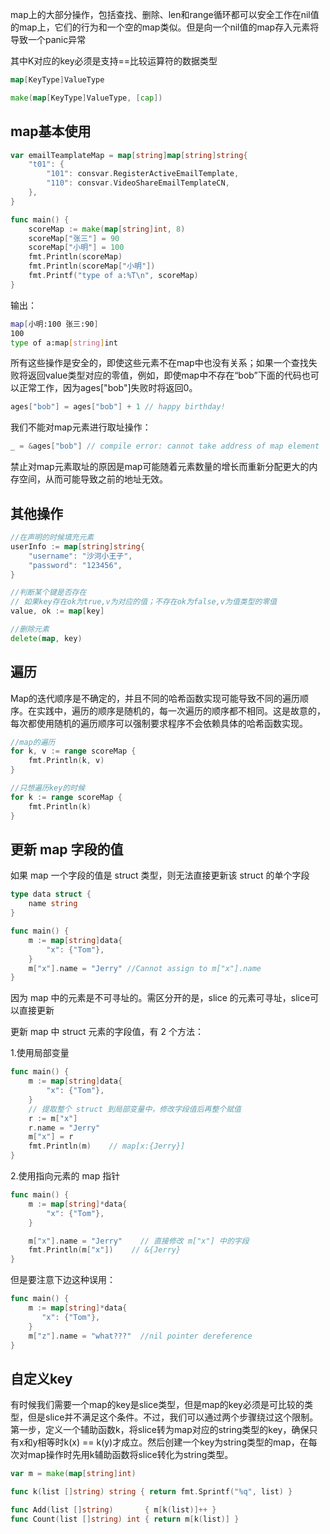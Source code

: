 map上的大部分操作，包括查找、删除、len和range循环都可以安全工作在nil值的map上，它们的行为和一个空的map类似。但是向一个nil值的map存入元素将导致一个panic异常

其中K对应的key必须是支持==比较运算符的数据类型

```go
map[KeyType]ValueType

make(map[KeyType]ValueType, [cap])

```



## map基本使用
```go
var emailTeamplateMap = map[string]map[string]string{
	"t01": {
		"101": consvar.RegisterActiveEmailTemplate,
		"110": consvar.VideoShareEmailTemplateCN,
	},
}

func main() {
	scoreMap := make(map[string]int, 8)
	scoreMap["张三"] = 90
	scoreMap["小明"] = 100
	fmt.Println(scoreMap)
	fmt.Println(scoreMap["小明"])
	fmt.Printf("type of a:%T\n", scoreMap)
}
```

输出：
```sh
map[小明:100 张三:90]
100
type of a:map[string]int
```



所有这些操作是安全的，即使这些元素不在map中也没有关系；如果一个查找失败将返回value类型对应的零值，例如，即使map中不存在“bob”下面的代码也可以正常工作，因为ages["bob"]失败时将返回0。

```go
ages["bob"] = ages["bob"] + 1 // happy birthday!
```

我们不能对map元素进行取址操作：
```go
_ = &ages["bob"] // compile error: cannot take address of map element
```

禁止对map元素取址的原因是map可能随着元素数量的增长而重新分配更大的内存空间，从而可能导致之前的地址无效。


## 其他操作

```go
//在声明的时候填充元素
userInfo := map[string]string{
    "username": "沙河小王子",
    "password": "123456",
}

//判断某个键是否存在
// 如果key存在ok为true,v为对应的值；不存在ok为false,v为值类型的零值
value, ok := map[key]

//删除元素
delete(map, key)

```



## 遍历
Map的迭代顺序是不确定的，并且不同的哈希函数实现可能导致不同的遍历顺序。在实践中，遍历的顺序是随机的，每一次遍历的顺序都不相同。这是故意的，每次都使用随机的遍历顺序可以强制要求程序不会依赖具体的哈希函数实现。
```go
//map的遍历
for k, v := range scoreMap {
    fmt.Println(k, v)
}

//只想遍历key的时候
for k := range scoreMap {
    fmt.Println(k)
}
```

## 更新 map 字段的值

如果 map 一个字段的值是 struct 类型，则无法直接更新该 struct 的单个字段
```go
type data struct {
    name string
}

func main() {
    m := map[string]data{
        "x": {"Tom"},
    }
    m["x"].name = "Jerry" //Cannot assign to m["x"].name
}
```

因为 map 中的元素是不可寻址的。需区分开的是，slice 的元素可寻址，slice可以直接更新

更新 map 中 struct 元素的字段值，有 2 个方法：

1.使用局部变量
```go
func main() {
    m := map[string]data{
        "x": {"Tom"},
    }
    // 提取整个 struct 到局部变量中，修改字段值后再整个赋值
    r := m["x"]
    r.name = "Jerry"
    m["x"] = r
    fmt.Println(m)    // map[x:{Jerry}]
}

```

2.使用指向元素的 map 指针
```go
func main() {
    m := map[string]*data{
        "x": {"Tom"},
    }

    m["x"].name = "Jerry"    // 直接修改 m["x"] 中的字段
    fmt.Println(m["x"])    // &{Jerry}
}

```



但是要注意下边这种误用：
```go
func main() {
    m := map[string]*data{
       "x": {"Tom"},
    }
    m["z"].name = "what???"  //nil pointer dereference
}

```

## 自定义key

有时候我们需要一个map的key是slice类型，但是map的key必须是可比较的类型，但是slice并不满足这个条件。不过，我们可以通过两个步骤绕过这个限制。第一步，定义一个辅助函数k，将slice转为map对应的string类型的key，确保只有x和y相等时k(x) == k(y)才成立。然后创建一个key为string类型的map，在每次对map操作时先用k辅助函数将slice转化为string类型。
```go
var m = make(map[string]int)

func k(list []string) string { return fmt.Sprintf("%q", list) }

func Add(list []string)       { m[k(list)]++ }
func Count(list []string) int { return m[k(list)] }

```

